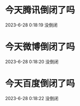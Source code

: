 # 今天腾讯倒闭了吗

2023-6-28 0:18:19 没倒闭

# 今天微博倒闭了吗

2023-6-28 0:18:20 没倒闭

# 今天百度倒闭了吗

2023-6-28 0:18:22 没倒闭

